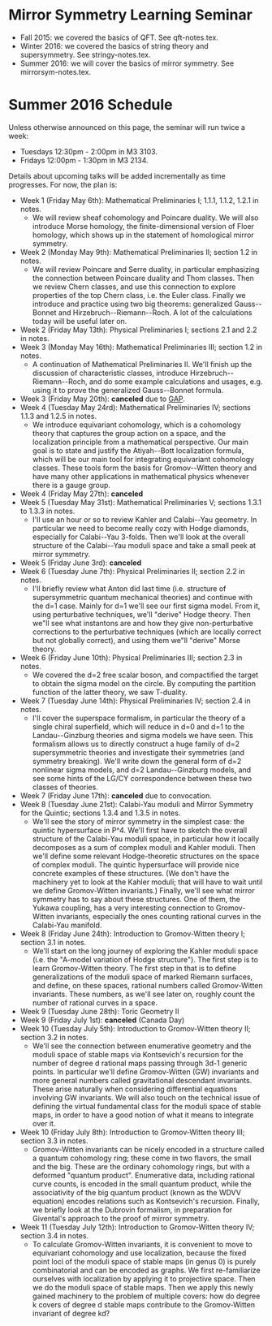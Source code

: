 # Mirror Symmetry Learning Seminar

* Fall 2015: we covered the basics of QFT. See qft-notes.tex.
* Winter 2016: we covered the basics of string theory and
  supersymmetry. See stringy-notes.tex.
* Summer 2016: we will cover the basics of mirror symmetry. See
  mirrorsym-notes.tex.

# Summer 2016 Schedule

Unless otherwise announced on this page, the seminar will run twice a
week:
* Tuesdays 12:30pm - 2:00pm in M3 3103.
* Fridays 12:00pm - 1:30pm in M3 2134.

Details about upcoming talks will be added incrementally as time
progresses. For now, the plan is:
* Week 1 (Friday May 6th): Mathematical
  Preliminaries I; 1.1.1, 1.1.2, 1.2.1 in notes.
  - We will review sheaf cohomology and Poincare duality. We will also
    introduce Morse homology, the finite-dimensional version of Floer
    homology, which shows up in the statement of homological mirror
    symmetry.
* Week 2 (Monday May 9th): Mathematical Preliminaries II; section 1.2
  in notes.
  - We will review Poincare and Serre duality, in particular
    emphasizing the connection between Poincare duality and Thom
    classes. Then we review Chern classes, and use this connection to
    explore properties of the top Chern class, i.e. the Euler class.
    Finally we introduce and practice using two big theorems:
    generalized Gauss--Bonnet and Hirzebruch--Riemann--Roch. A lot of
    the calculations today will be useful later on.
* Week 2 (Friday May 13th): Physical Preliminaries I; sections 2.1
  and 2.2 in notes.
* Week 3 (Monday May 16th): Mathematical Preliminaries III;
  section 1.2 in notes.
  - A continuation of Mathematical Preliminaries II. We'll finish up
    the discussion of characteristic classes, introduce
    Hirzebruch--Riemann--Roch, and do some example calculations and
    usages, e.g. using it to prove the generalized Gauss--Bonnet
    formula.
* Week 3 (Friday May 20th): **canceled** due to [GAP](http://www.fields.utoronto.ca/activities/15-16/gap).
* Week 4 (Tuesday May 24rd): Mathematical Preliminaries IV;
  sections 1.1.3 and 1.2.5 in notes.
  - We introduce equivariant cohomology, which is a cohomology theory
    that captures the group action on a space, and the localization
    principle from a mathematical perspective. Our main goal is to
    state and justify the Atiyah--Bott localization formula, which
    will be our main tool for integrating equivariant cohomology
    classes. These tools form the basis for Gromov--Witten theory and
    have many other applications in mathematical physics whenever
    there is a gauge group.
* Week 4 (Friday May 27th): **canceled**
* Week 5 (Tuesday May 31st): Mathematical Preliminaries V;
  sections 1.3.1 to 1.3.3 in notes.
  - I'll use an hour or so to review Kahler and Calabi--Yau geometry.
    In particular we need to become really cozy with Hodge diamonds,
    especially for Calabi--Yau 3-folds. Then we'll look at the overall
    structure of the Calabi--Yau moduli space and take a small peek at
    mirror symmetry.
* Week 5 (Friday June 3rd): **canceled**
* Week 6 (Tuesday June 7th): Physical Preliminaries II; section 2.2 in
  notes.
  - I'll briefly review what Anton did last time (i.e. structure of
    supersymmetric quantum mechanical theories) and continue with the
    d=1 case. Mainly for d=1 we'll see our first sigma model. From it,
    using perturbative techniques, we'll "derive" Hodge theory. Then
    we"ll see what instantons are and how they give non-perturbative
    corrections to the perturbative techniques (which are locally
    correct but not globally correct), and using them we"ll "derive"
    Morse theory.
* Week 6 (Friday June 10th): Physical Preliminaries III; section 2.3
  in notes.
  - We covered the d=2 free scalar boson, and compactified the target
    to obtain the sigma model on the circle. By computing the
    partition function of the latter theory, we saw T-duality.
* Week 7 (Tuesday June 14th): Physical Preliminaries IV; section 2.4
  in notes.
  - I'll cover the superspace formalism, in particular the theory of a
    single chiral superfield, which will reduce in d=0 and d=1 to the
    Landau--Ginzburg theories and sigma models we have seen. This
    formalism allows us to directly construct a huge family of d=2
    supersymmetric theories and investigate their symmetries (and
    symmetry breaking). We'll write down the general form of d=2
    nonlinear sigma models, and d=2 Landau--Ginzburg models, and see
    some hints of the LG/CY correspondence between these two classes
    of theories.
* Week 7 (Friday June 17th): **canceled** due to convocation.
* Week 8 (Tuesday June 21st): Calabi-Yau moduli and Mirror Symmetry for
  the Quintic; sections 1.3.4 and 1.3.5 in notes.
  - We'll see the story of mirror symmetry in the simplest case: the
    quintic hypersurface in P^4. We'll first have to sketch the
    overall structure of the Calabi-Yau moduli space, in particular
    how it locally decomposes as a sum of complex moduli and Kahler
    moduli. Then we'll define some relevant Hodge-theoretic structures
    on the space of complex moduli. The quintic hypersurface will
    provide nice concrete examples of these structures. (We don't have
    the machinery yet to look at the Kahler moduli; that will have to
    wait until we define Gromov-Witten invariants.) Finally, we'll see
    what mirror symmetry has to say about these structures. One of
    them, the Yukawa coupling, has a very interesting connection to
    Gromov-Witten invariants, especially the ones counting rational
    curves in the Calabi-Yau manifold.
* Week 8 (Friday June 24th): Introduction to Gromov-Witten theory I;
  section 3.1 in notes.
  - We'll start on the long journey of exploring the Kahler moduli
    space (i.e. the "A-model variation of Hodge structure"). The first
    step is to learn Gromov-Witten theory. The first step in that is
    to define generalizations of the moduli space of marked Riemann
    surfaces, and define, on these spaces, rational numbers called
    Gromov-Witten invariants. These numbers, as we'll see later on,
    roughly count the number of rational curves in a space.
* Week 9 (Tuesday June 28th): Toric Geometry II
* Week 9 (Friday July 1st): **canceled** (Canada Day)
* Week 10 (Tuesday July 5th): Introduction to Gromov-Witten theory II;
  section 3.2 in notes.
  - We'll see the connection between enumerative geometry and the
    moduli space of stable maps via Kontsevich's recursion for the
    number of degree d rational maps passing through 3d-1 generic
    points. In particular we'll define Gromov-Witten (GW) invariants
    and more general numbers called gravitational descendant
    invariants. These arise naturally when considering differential
    equations involving GW invariants. We will also touch on the
    technical issue of defining the virtual fundamental class for the
    moduli space of stable maps, in order to have a good notion of
    what it means to integrate over it.
* Week 10 (Friday July 8th): Introduction to Gromov-Witten theory III;
  section 3.3 in notes.
  - Gromov-Witten invariants can be nicely encoded in a structure
    called a quantum cohomology ring; these come in two flavors, the
    small and the big. These are the ordinary cohomology rings, but
    with a deformed "quantum product". Enumerative data, including
    rational curve counts, is encoded in the small quantum product,
    while the associativity of the big quantum product (known as the
    WDVV equation) encodes relations such as Kontsevich's recursion.
    Finally, we briefly look at the Dubrovin formalism, in preparation
    for Givental's approach to the proof of mirror symmetry.
* Week 11 (Tuesday July 12th): Introduction to Gromov-Witten theory IV;
  section 3.4 in notes.
  - To calculate Gromov-Witten invariants, it is convenient to move to
    equivariant cohomology and use localization, because the fixed
    point loci of the moduli space of stable maps (in genus 0) is
    purely combinatorial and can be encoded as graphs. We first
    re-familiarize ourselves with localization by applying it to
    projective space. Then we do the moduli space of stable maps. Then
    we apply this newly gained machinery to the problem of multiple
    covers: how do degree k covers of degree d stable maps contribute
    to the Gromov-Witten invariant of degree kd?

